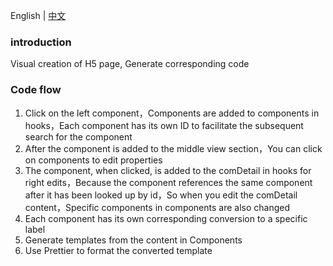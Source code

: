 English | [中文](./README.md)

### introduction

Visual creation of H5 page, Generate corresponding code

### Code flow

1. Click on the left component，Components are added to components in hooks，Each component has its own ID to facilitate the subsequent search for the component
2. After the component is added to the middle view section，You can click on components to edit properties
3. The component, when clicked, is added to the comDetail in hooks for right edits，Because the component references the same component after it has been looked up by id，So when you edit the comDetail content，Specific components in components are also changed
4. Each component has its own corresponding conversion to a specific label
5. Generate templates from the content in Components
6. Use Prettier to format the converted template
